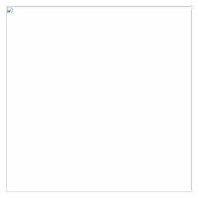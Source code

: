 
[<img src="https://docs.google.com/drawings/d/1MdgW-F1s07QYEx5W3r2CYF3n6cITOb6R2H8H_atYAMg/export/png" width="500">](docs.google.com/drawings/d/1MdgW-F1s07QYEx5W3r2CYF3n6cITOb6R2H8H_atYAMg/edit)
